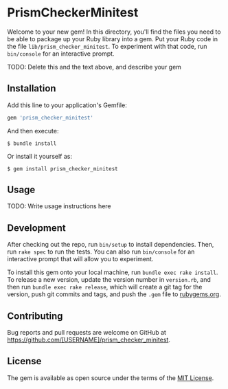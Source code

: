 # PrismCheckerMinitest

Welcome to your new gem! In this directory, you'll find the files you need to be able to package up your Ruby library into a gem. Put your Ruby code in the file `lib/prism_checker_minitest`. To experiment with that code, run `bin/console` for an interactive prompt.

TODO: Delete this and the text above, and describe your gem

## Installation

Add this line to your application's Gemfile:

```ruby
gem 'prism_checker_minitest'
```

And then execute:

    $ bundle install

Or install it yourself as:

    $ gem install prism_checker_minitest

## Usage

TODO: Write usage instructions here

## Development

After checking out the repo, run `bin/setup` to install dependencies. Then, run `rake spec` to run the tests. You can also run `bin/console` for an interactive prompt that will allow you to experiment.

To install this gem onto your local machine, run `bundle exec rake install`. To release a new version, update the version number in `version.rb`, and then run `bundle exec rake release`, which will create a git tag for the version, push git commits and tags, and push the `.gem` file to [rubygems.org](https://rubygems.org).

## Contributing

Bug reports and pull requests are welcome on GitHub at https://github.com/[USERNAME]/prism_checker_minitest.


## License

The gem is available as open source under the terms of the [MIT License](https://opensource.org/licenses/MIT).
